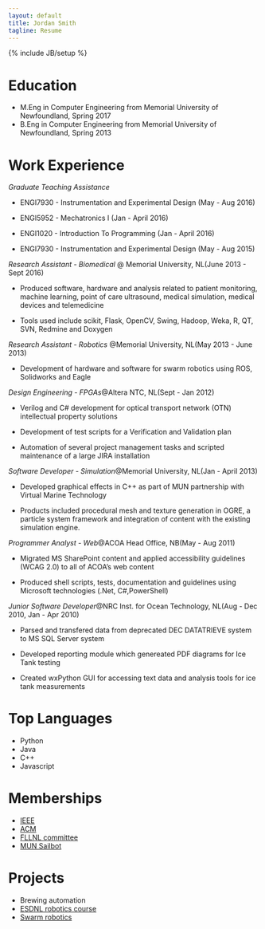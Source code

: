 ```yaml
---
layout: default
title: Jordan Smith	
tagline: Resume
---
```

{% include JB/setup %}

# Education

-   M.Eng in Computer Engineering from Memorial University of
Newfoundland, Spring 2017
-   B.Eng in Computer Engineering from Memorial University of Newfoundland,
Spring 2013


# Work Experience

<span>*Graduate Teaching Assistance*</span>

-   ENGI7930 - Instrumentation and Experimental Design    (May -
    Aug 2016)

-   ENGI5952 - Mechatronics I
                                                        (Jan -
    April 2016)

-   ENGI1020 - Introduction To Programming
                              (Jan - April 2016)

-   ENGI7930 - Instrumentation and Experimental Design     (May -
    Aug 2015)

<span>*Research Assistant - Biomedical*</span> @ <span>Memorial University,
NL</span><span>(June 2013 - Sept 2016)</span>

-   Produced software, hardware and analysis related to patient
    monitoring, machine learning, point of care ultrasound, medical
    simulation, medical devices and telemedicine

-   Tools used include scikit, Flask, OpenCV, Swing, Hadoop, Weka, R,
    QT, SVN, Redmine and Doxygen

<span>*Research Assistant - Robotics*</span> @<span>Memorial University,
NL</span><span>(May 2013 - June 2013)</span>

-   Development of hardware and software for swarm robotics using ROS,
    Solidworks and Eagle

<span>*Design Engineering - FPGAs*</span>@<span>Altera NTC,
NL</span><span>(Sept - Jan 2012)</span>

-   Verilog and C\# development for optical transport network (OTN)
    intellectual property solutions

-   Development of test scripts for a Verification and Validation plan

-   Automation of several project management tasks and scripted
    maintenance of a large JIRA installation

<span>*Software Developer - Simulation*</span>@<span>Memorial University,
NL</span><span>(Jan - April 2013)</span>

-   Developed graphical effects in C++ as part of MUN partnership with
    Virtual Marine Technology

-   Products included procedural mesh and texture generation in OGRE, a
    particle system framework and integration of content with the
    existing simulation engine.

<span>*Programmer Analyst - Web*</span>@<span>ACOA Head Office,
NB</span><span>(May - Aug 2011)</span>

-   Migrated MS SharePoint content and applied accessibility guidelines
    (WCAG 2.0) to all of ACOA’s web content

-   Produced shell scripts, tests, documentation and guidelines using
    Microsoft technologies (.Net, C\#,PowerShell)

<span>*Junior Software Developer*</span>@<span>NRC Inst. for Ocean
Technology, NL</span><span>(Aug - Dec 2010, Jan - Apr 2010)</span>

-   Parsed and transfered data from deprecated DEC DATATRIEVE system to
    MS SQL Server system

-   Developed reporting module which genereated PDF diagrams for Ice
    Tank testing

-   Created wxPython GUI for accessing text data and analysis tools for
    ice tank measurements

# Top Languages
-   Python 
-   Java
-   C++
-   Javascript

# Memberships
-   [IEEE](http://ewh.ieee.org/r7/newfoundland_labrador/)
-   [ACM](https://www.acm.org/)
-   [FLLNL
committee](http://fllnl.org/)
-   [MUN Sailbot](http://munsailbot.blogspot.ca/)

# Projects
-   Brewing automation
-   [ESDNL robotics
course](https://www.mun.ca/science/community/enrichment.php)
-   [Swarm robotics](https://code.google.com/archive/p/arbot/) 
